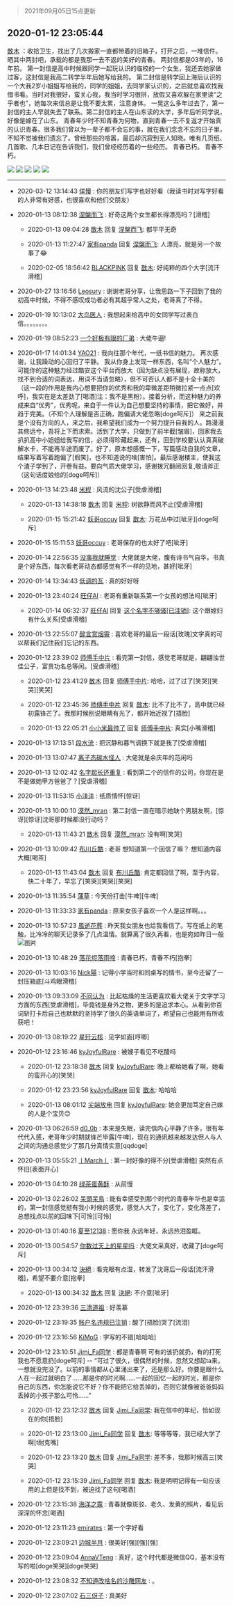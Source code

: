 > 2021年09月05日15点更新
<link rel="stylesheet" href="https://cdn.jsdelivr.net/gh/taotie6/sampleJSON@main/css/photo_show.css">


 ## 2020-01-12 23:05:44 

 [㪚木](https://www.coolapk.com/feed/15867884?shareKey=NTU3OGVjYzJmMjBkNjEzMTc1MmM~) ：收拾卫生，找出了几次搬家一直都带着的旧箱子，打开之后，一堆信件。
晒其中两封吧，承载的都是我那一去不返的美好的青春。
两封信都是03年的，16年前。
第一封信是高中时候跟同学一起玩认识的临校的一个女生，我还去她家做过客，这封信是我高二转学半年后她写给我的。<!--break-->
第二封信是转学回上海后认识的一个大我2岁小姐姐写给我的，同学的姐姐，去同学家认识的，之后就总喜欢找我借书看。当时对我很好，蛮关心我，我当时学习很拼，放假又喜欢躲在家里读“之乎者也”，她每次来信总是让我不要太累，注意身体。
一晃这么多年过去了，第一封信的主人早就失去了联系。第二封信的主人在山东读的大学，多年后听同学说，好像是嫁在了山东。
青春年少时不知青春为何物，直到青春一去不复返才开始真的认识青春。很多我们曾以为一辈子都不会忘的事，就在我们念念不忘的日子里，不知不觉被我们遗忘了。曾经那些的喧嚣，最后却沉寂到无人知晓。唯有几页纸、几首歌、几本日记在告诉我们，我们曾经经历着的一些经历。
青春已朽。
青春不朽。 

<div class="album">
<img class="img-item" src="https://image.coolapk.com/feed/2020/0112/23/1081091_a86281a3_1541_4657@2494x3325.jpeg" />
<img class="img-item" src="https://image.coolapk.com/feed/2020/0112/23/1081091_202876f3_1541_4659@2494x3325.jpeg" />
<img class="img-item" src="https://image.coolapk.com/feed/2020/0112/23/1081091_bc92d7fd_1541_4661@2494x3323.jpeg" />
<img class="img-item" src="https://image.coolapk.com/feed/2020/0112/23/1081091_f9116f4d_1541_4663@2494x3323.jpeg" />
<img class="img-item" src="https://image.coolapk.com/feed/2020/0112/23/1081091_5afc57ee_1541_4665@2494x3323.jpeg" />
</div>

 ------- 

- 2020-03-12 13:14:43 [佯慢](uid=888105) : 你的朋友们写字也好好看（我读书时对写字好看的人非常有好感，也很喜欢和他们交朋友） 

- 2020-01-13 08:12:38 [涅槃而飞](uid=1128897) : 好奇这两个女生都长得漂亮吗？[滑稽] 

    - 2020-01-13 09:04:28 [㪚木](uid=1081091) 回复 [涅槃而飞](uid=1128897): 都平平无奇 

    - 2020-01-13 11:27:47 [家有panda](uid=2206465) 回复 [涅槃而飞](uid=1128897): 人漂亮，就是另一个故事了😂 

    - 2020-02-05 18:56:42 [BLACKPINK](uid=532936) 回复 [㪚木](uid=1081091): 好纯粹的四个大字[流汗滑稽] 

- 2020-01-27 13:16:56 [Leosury](uid=1949286) : 谢谢老哥分享，让我思路一下子回到了我的初高中时候，不得不感叹成功者必有其超乎常人之处，老哥真了不得。 

- 2020-01-19 10:13:02 [大鸟医人](uid=1511304) : 我想起来给高中的女同学写过表白信。。。。。。。。 

- 2020-01-19 08:52:23 [一个好极有限的厂弟](uid=1656642) : 大佬牛逼! 

- 2020-01-17 14:01:34 [YAO21](uid=2168438) : 我向往那个年代，一纸书信的魅力。
再次感谢，让我躁动的心回归了平静。
我从你身上发现一样东西，名叫“个人魅力”。可能你的这种魅力经过酷安这个平台而放大（因为缺点没有展现，故称放大，找不到合适的词表达，用词不当请忽略）<!--break-->，但不可否认人都不是十全十美的（这一段的作用是我内心想要把你的优秀和我的卑微差距稍微拉紧一点点[欢呼]，我实在是太差劲了[喝酒]注：我不是黑粉）。接着分析，而这种魅力的养成来自“优秀”，优秀呢，来自于一件认为自己想要坚持的事情，把它做好，并趋于完美。（不知个人理解是否正确，跑偏请大佬忽略[doge呵斥]）
来之前我是个没有方向的人，来之后，我希望我们成为一个努力提升自我的人。路漫漫其修远兮，吾将上下而求索。活到了大学，只做到了前半截[皱眉]，回家我去扒扒高中小姐姐给我写的信，必须得珍藏起来，还有，回到学校要认认真真破解水卡，不能再半途而废了。好了，原本想感慨一下，写篇感动自我的文章，结果写着写着跑偏了[假笑]，也不知道说的啥[害怕]。最后感谢楼主，使我这个渣子学到了，开卷有益。要向气质大佬学习，感谢拨冗翻阅回复,敬请斧正（这句话度娘给的[doge呵斥]） 

- 2020-01-13 14:23:48 [米程](uid=840770) : 风流的沈公子[受虐滑稽] 

    - 2020-01-13 14:38:18 [㪚木](uid=1081091) 回复 [米程](uid=840770): 树欲静而风不止[受虐滑稽] 

    - 2020-01-15 15:21:42 [妖哥occuy](uid=1388591) 回复 [㪚木](uid=1081091): 万花丛中过[呲牙][doge呵斥] 

- 2020-01-15 15:11:53 [妖哥occuy](uid=1388591) : 老哥保存的也太好了吧[呲牙] 

- 2020-01-14 22:56:35 [没事我就睡觉](uid=794606) : 大佬就是大佬，腹有诗书气自华，书真是个好东西，每次看老哥动态都感觉有不一样的见地，甚好[呲牙] 

- 2020-01-14 13:34:43 [低调的瓦](uid=2123123) : 真的好好呀 

- 2020-01-13 23:40:24 [旺仔AI](uid=1316908) : 老哥有重新联系第一个女孩的想法吗[呲牙] 

    - 2020-01-14 06:32:37 [旺仔AI](uid=1316908) 回复 [这个名字不够骚[已注销]](uid=1864313): 这个跟媳妇有什么关系[受虐滑稽] 

- 2020-01-13 22:55:07 [醉言赏烟霄](uid=1066979) : 喜欢老哥的最后一段话[玫瑰]文字真的可以帮我们记住我们忘记的东西。 

- 2020-01-12 23:39:02 [师傅手中片](uid=1467971) : 看完第一封信，感觉老哥就是，翩翩浊世佳公子，富贵功名总等闲。[受虐滑稽] 

    - 2020-01-12 23:41:29 [㪚木](uid=1081091) 回复 [师傅手中片](uid=1467971): 哈哈，过了过了[笑哭][笑哭][笑哭] 

    - 2020-01-12 23:45:36 [师傅手中片](uid=1467971) 回复 [㪚木](uid=1081091): 比不了比不了，高中就已经初露锋芒了。我那时候别说眼睛有光了，都开始近视了[捂脸] 

    - 2020-01-13 22:05:21 [小小米最帅了](uid=1402266) 回复 [师傅手中片](uid=1467971): 真实[小嘴滑稽] 

- 2020-01-13 17:13:51 [段水流](uid=735202) : 把沉静和暮气调换下就是我了[受虐滑稽] 

- 2020-01-13 13:07:47 [离子态碳水怪人](uid=1112739) : 大佬就是余庆年的范闲吗 

- 2020-01-13 12:02:42 [名字起长还重复](uid=485854) : 看到第二个的信件的公司，你现在是不是做她甲方爸爸了？[受虐滑稽] 

- 2020-01-13 11:53:15 [小沣沣](uid=1076164) : 纸质情怀[惊讶] 

- 2020-01-13 10:00:10 [漠然_mran](uid=2019902) : 第二封信一直在暗示她缺个男朋友啊，[惊讶][惊讶]沈哥那时候都没行动吗？ 

    - 2020-01-13 11:43:21 [㪚木](uid=1081091) 回复 [漠然_mran](uid=2019902): 没有啊[笑哭] 

- 2020-01-13 10:09:42 [布川丘酷](uid=2042016) : 老哥 想知道第一个回信了嘛？
想知道内容大概[喝茶] 

    - 2020-01-13 11:43:04 [㪚木](uid=1081091) 回复 [布川丘酷](uid=2042016): 肯定都回信了啊，至于内容，快二十年了，早忘了[笑哭][笑哭][笑哭] 

- 2020-01-13 11:35:54 [蒲草](uid=2173541) : 今天份打击[牛啤][牛啤] 

- 2020-01-13 11:33:33 [家有panda](uid=2206465) : 原来女孩子喜欢一个人是这样啊。。。 

- 2020-01-13 10:57:23 [風逝花葬](uid=739984) : 昨天我女朋友也给我看信了。写在纸上的笔触，比冷冷的聊天记录多了几点温情。就算离了很久再看，也是宛如昨日一般 ![图片](https://image.coolapk.com/feed/2020/0113/10/739984_11b0020a_4242_5112@1080x2160.png)

- 2020-01-13 10:48:29 [落花烬落雨啼](uid=1966083) : 青春已朽，青春不朽[抱拳] 

- 2020-01-13 10:03:16 [Nick陽](uid=1308615) : 记得小学当时和同桌写的情书，至今还留了一封压箱底[斗鸡眼滑稽] 

- 2020-01-13 09:33:09 [不同认为](uid=374577) : 比起枯燥的生活更喜欢看大佬关于文字学习方面的东西[受虐滑稽]，毕竟钱是身外之物，更多的是追求本心。从看到你百词斩打卡后自己也默默的坚持学了很久的英语单词了，希望自己也能用有所收获吧！ 

- 2020-01-13 08:19:22 [星歼云核](uid=766940) : 见字如面[哼唧] 

- 2020-01-12 23:16:46 [kyJoyfulRare](uid=1344981) : 被嫂子看见不吃醋吗 

    - 2020-01-12 23:18:38 [㪚木](uid=1081091) 回复 [kyJoyfulRare](uid=1344981): 晚上都给她看了啊，她看的蛮开心的[笑哭] 

    - 2020-01-12 23:23:56 [kyJoyfulRare](uid=1344981) 回复 [㪚木](uid=1081091): 哈哈哈 

    - 2020-01-13 08:01:12 [尖端放电](uid=339765) 回复 [kyJoyfulRare](uid=1344981): 她会更加笃定自己嫁的人是个宝贝😊 

- 2020-01-13 06:26:59 [d0_0b](uid=466123) : 本来是失眠，读完信内心平静了许多，很有年代代入感，老哥年少时期就锋芒毕露[牛啤]，现在的通讯越来越发达但人与人之间的沟通总感觉少了那几分真情实意[qqdoge] 

- 2020-01-13 05:55:21 [丨March丨](uid=1139702) : 第一封好像的得不分[受虐滑稽]
突然有点怀旧[表面开心] 

- 2020-01-13 04:10:28 [绿茶蛋黄酥](uid=1685910) : 从前慢 

- 2020-01-13 02:26:02 [呆頭呆鳥](uid=1738314) : 能有幸感受到那个时代的青春年华也是幸运的，第一封信感觉挺有我小时候的感觉，感觉人大了，变化了，变化落差了，总想找点以前的回味下[可怜][可怜] 

- 2020-01-13 01:40:16 [夏至12138](uid=1005385) : 愿你我 永远年轻，永远热泪盈眶。 

- 2020-01-13 00:54:57 [你数过天上的星星吗](uid=726836) : 大佬文采真好，收藏了[doge呵斥] 

- 2020-01-13 00:34:12 [決絕](uid=2288436) : 看完眼有点湿，转发了沈哥后一段话[流汗滑稽]，希望不要介意[抱拳] 

    - 2020-01-13 00:34:32 [㪚木](uid=1081091) 回复 [決絕](uid=2288436): 不介意[呲牙] 

- 2020-01-12 23:39:36 [三清道祖](uid=921511) : 好羡慕 

- 2020-01-12 23:19:35 [账户名违规已注销](uid=1039732) : 酸了[捂脸]哭了[流泪] 

- 2020-01-12 23:16:56 [KiMoG](uid=645854) : 字写的不错[哈哈哈] 

- 2020-01-12 23:10:51 [Jimi_Fa同学](uid=658442) : 都是青春啊
可有的该扔就扔，有的打死我也不愿意扔[doge呵斥]
--
“可过了很久，很偶然的时候，忽然又想起ta来，一想就没完没了。以前的事情都从心里涌出来了，还是那么好。你要是跟什么人在一起过就明白了……那是你的时光啊……一起的回忆一起的时光，那是你自己的东西，你怎能说它不好<!--break-->？你不能把它给丢掉的，否则它就像被爸爸妈妈丢掉的小孩子那么可怜……” 

    - 2020-01-12 23:12:32 [㪚木](uid=1081091) 回复 [Jimi_Fa同学](uid=658442): 我在信中的年纪，恰如现在的你[捂脸] 

    - 2020-01-12 23:13:00 [Jimi_Fa同学](uid=658442) 回复 [㪚木](uid=1081091): 等等等等，我已经大学了啊[t耐克嘴] 

    - 2020-01-12 23:13:20 [㪚木](uid=1081091) 回复 [Jimi_Fa同学](uid=658442): 差不多，我那时候高三[笑哭] 

    - 2020-01-12 23:15:39 [Jimi_Fa同学](uid=658442) 回复 [㪚木](uid=1081091): 我是明明记得有一句应该用的上但是找不到，被迫找了这句[喝酒] 

- 2020-01-12 23:15:38 [海洋之露](uid=1111949) : 青春就像斑驳、老久、发黄的照片，看见后深深的怀念[喝酒] 

- 2020-01-12 23:11:23 [emirates](uid=2140963) : 第一个字好看 

- 2020-01-12 23:09:21 [边城半月](uid=2481194) : 很美好[强][强][强] 

- 2020-01-12 23:09:04 [AnnaVTeng](uid=2813701) : 真好，这个时代都是微信QQ，基本没有写的啦[doge笑哭][doge笑哭] 

- 2020-01-12 23:08:32 [不知道改啥名的沙雕网友](uid=1982981) : 。 

- 2020-01-12 23:07:02 [石三伢子](uid=1054530) : 真美好 


